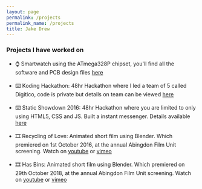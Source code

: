 ```yaml
---
layout: page
permalink: /projects
permalink_name: /projects
title: Jake Drew
---
```

### Projects I have worked on

- ⌚ Smartwatch using the ATmega328P chipset, you'll find all the software and PCB design files [here][smartwatch] <br><br>
- ⌨️ Koding Hackathon: 48hr Hackathon where I led a team of 5 called Digitico, code is private but details on team can be viewed [here][koding] <br><br>
- ⌨️ Static Showdown 2016: 48hr Hackathon where you are limited to only using HTML5, CSS and JS. Built a instant messenger. Details available [here][ss16] <br><br>
- 🎞️ Recycling of Love: Animated short film using Blender. Which premiered on 1st October 2016, at the annual Abingdon Film Unit screening. Watch on [youtube][recyclingoflove] or [vimeo][recyclingoflovevimeo] <br><br>
- 🎞️ Has Bins: Animated short film using Blender. Which premiered on 29th October 2018, at the annual Abingdon Film Unit screening. Watch on [youtube][hasbins] or [vimeo][hasbinsvimeo] <br><br>

[smartwatch]: https://github.com/jakedrew/SmartWatch
[koding]: https://github.com/koding/global.hackathon
[ss16]: https://gist.github.com/limhenry/f51330aa29e427fcc4ff#file-ss16-webapp-md
[recyclingoflove]: https://youtu.be/Z50Cs3LgAEw
[recyclingoflovevimeo]: https://vimeo.com/193466360
[hasbins]: https://youtu.be/XOawnRV5c-w
[hasbinsvimeo]: https://youtu.be/XOawnRV5c-w
